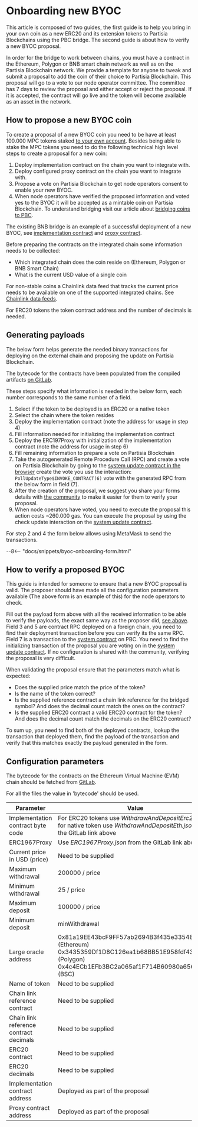 # Onboarding new BYOC

This article is composed of two guides, the first guide is to help you bring in your own coin as a new ERC20 and its
extension tokens to Partisia Blockchains using the PBC
bridge. The second guide is about how to verify a new BYOC proposal.

In order for the
bridge to work between chains, you must have a contract in the Ethereum, Polygon or BNB smart chain
network as well
as on the Partisia
Blockchain network. We provide a template for anyone to tweak and submit a proposal to add the coin
of their choice to
Partisia Blockchain.
This proposal will go to a vote to our node operator committee. The committee has 7 days to
review the proposal and
either accept or reject the proposal.
If it is accepted, the contract will go live and the token will become available as an asset in the
network.

## How to propose a new BYOC coin

To create a proposal of a new BYOC coin you need to be have at least 100.000 MPC tokens
staked [to your own account](../mpc-token-model-and-account-elements.md#stakedtoself).
Besides being able to stake the MPC tokens you need to do the following
technical high level
steps to create a proposal for a new coin:

1. Deploy implementation contract on the chain you want to integrate with.
2. Deploy configured proxy contract on the chain you want to integrate with.
3. Propose a vote on Partisia Blockchain to get node operators consent to enable your new BYOC.
4. When node operators have verified the proposed information and voted yes to the BYOC it will be
   accepted as a mintable coin on Partisia Blockchain. To understand bridging visit our article
   about [bridging coins to PBC](bridging-byoc-by-sending-transactions.md#how-does-the-bridge-work).

The existing BNB bridge is an example of a successful deployment of a new BYOC,
see [implementation contract](https://bscscan.com/address/0xf393d008077c97f2632fa04a910969ac58f88e3c)
and [proxy contract](https://bscscan.com/address/0x05ee4eee70452dd555ecc3f997ea03c6fba29ac1).

Before preparing the contracts on the integrated chain some information needs to be collected:

-   Which integrated chain does the coin reside on (Ethereum, Polygon or BNB Smart Chain)
-   What is the current USD value of a single coin

For non-stable coins a Chainlink data feed that tracks the current price needs
to be available on one of the supported integrated chains.
See [Chainlink data feeds](https://data.chain.link/feeds).

For ERC20 tokens the token contract address and the number of decimals is needed.

## Generating payloads

The below form helps generate the needed binary transactions for deploying on the external chain and
proposing the update on Partisia Blockchain.

The bytecode for the contracts have been populated from the compiled
artifacts [on GitLab](https://gitlab.com/partisiablockchain/governance/byoc-contract-eth/-/packages/8687576).

These steps specify what information is needed in the below form, each number corresponds to the same number of a field.

1. Select if the token to be deployed is an ERC20 or a native token
2. Select the chain where the token resides
3. Deploy the implementation contract (note the address for usage in step 4)
4. Fill information needed for initializing the implementation contract
5. Deploy the ERC197Proxy with initialization of the implementation contract (note the address for
   usage in step 6)
6. Fill remaining information to prepare a vote on Partisia Blockchain
7. Take the autogenerated Remote Procedure Call (RPC) and create a vote on Partisia Blockchain by going to
   the <a href="https://browser.partisiablockchain.com/contracts/04c5f00d7c6d70c3d0919fd7f81c7b9bfe16063620/proposeUpdate" target="_blank">system update contract in the browser</a>
   create the vote you use the interaction: `PollUpdateType$INVOKE_CONTRACT(6)` vote with the generated RPC from the
   below form in field (7).
8. After the creation of the proposal, we suggest you share your forms details
   with [the community](../../get-support-from-pbc-community.md) to make it easier for
   them to verify your proposal.
9. When node operators have voted, you need to execute the proposal this action costs ~260.000 gas. You can execute the proposal by using the check update interaction on the [system update contract](https://browser.partisiablockchain.com/contracts/04c5f00d7c6d70c3d0919fd7f81c7b9bfe16063620/checkUpdate).

For step 2 and 4 the form below allows using MetaMask to send the transactions.

--8<-- "docs/snippets/byoc-onboarding-form.html"

## How to verify a proposed BYOC

This guide is intended for someone to ensure that a new BYOC proposal is valid. The proposer should have made all the
configuration parameters available (The above form is an example of this) for the node operators to
check.

Fill out the payload form above with all the received information to be able to verify the
payloads, the exact
same
way as the proposer did, [see above](onboarding-new-byoc.md#how-to-propose-a-new-byoc-coin). Field 3 and 5 are contract
RPC deployed on a foreign chain, you need to find their deployment transaction before you can verify its the same RPC.
Field 7 is a transaction to
the [system contract](../../smart-contracts/what-is-a-smart-contract.md#the-different-contract-types-and-their-life-on-the-blockchain)
on PBC. You need to find the initializing transaction of the proposal you are voting on in
the [system update contract](https://browser.partisiablockchain.com/contracts/04c5f00d7c6d70c3d0919fd7f81c7b9bfe16063620). If
no
configuration
is shared with the community, verifying the proposal is very difficult.

When validating the proposal ensure that the parameters match what is expected:

-   Does the supplied price match the price of the token?
-   Is the name of the token correct?
-   Is the supplied reference contract a chain link reference for the bridged symbol? And does the
    decimal count match the ones on the contract?
-   Is the supplied ERC20 contract a valid ERC20 contract for the token? And does the decimal count
    match the decimals on the ERC20 contract?

To sum up, you need to find both of the deployed contracts, lookup the transaction that deployed them, find the payload
of
the transaction and verify that this matches exactly the payload generated in the form.

## Configuration parameters

The bytecode for the contracts on the Ethereum Virtual Machine (EVM) chain should be fetched
from [GitLab](https://gitlab.com/partisiablockchain/governance/byoc-contract-eth/-/packages/24646551).

For all the files the value in 'bytecode' should be used.

| Parameter                              | Value                                                                                                                                                               |
| -------------------------------------- | ------------------------------------------------------------------------------------------------------------------------------------------------------------------- |
| Implementation contract byte code      | For ERC20 tokens use _WithdrawAndDepositErc20.json_, for native token use _WithdrawAndDepositEth.json_ from the GitLab link above                                   |
| ERC1967Proxy                           | Use _ERC1967Proxy.json_ from the GitLab link above                                                                                                                  |
| Current price in USD (price)           | Need to be supplied                                                                                                                                                 |
| Maximum withdrawal                     | 200000 / price                                                                                                                                                      |
| Minimum withdrawal                     | 25 / price                                                                                                                                                          |
| Maximum deposit                        | 100000 / price                                                                                                                                                      |
| Minimum deposit                        | minWithdrawal                                                                                                                                                       |
| Large oracle address                   | 0x81a19EE43bcF9FF57ab2694B3f435e3354894B3A (Ethereum)<br/>0x3435359Df1D8C126ea1b68BB51E958fdf43F8272 (Polygon)<br/>0x4c4ECb1EFb3BC2a065af1F714B60980a6562C26f (BSC) |
| Name of token                          | Need to be supplied                                                                                                                                                 |
| Chain link reference contract          | Need to be supplied                                                                                                                                                 |
| Chain link reference contract decimals | Need to be supplied                                                                                                                                                 |
| ERC20 contract                         | Need to be supplied                                                                                                                                                 |
| ERC20 decimals                         | Need to be supplied                                                                                                                                                 |
| Implementation contract address        | Deployed as part of the proposal                                                                                                                                    |
| Proxy contract address                 | Deployed as part of the proposal                                                                                                                                    |
